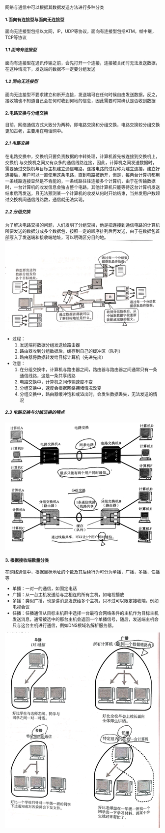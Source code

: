网络与通信中可以根据其数据发送方法进行多种分类
<!--more-->
#### 1.面向有连接型与面向无连接型
面向无连接型包括以太网，IP，UDP等协议，面向有连接型包括ATM，帧中继，TCP等协议  
##### 1.1 面向有连接型
面向有连接型在通讯传输之前，会先打开一个连接，连接被关闭时无法发送数据，在这种情况下，发送端的数据不一定要分组发送
##### 1.2 面向无连接型
面向无连接型不要求建立和断开连接，发送端可在任何时候自由发送数据，反之，接收端也不知道自己会在何时收到何地的信息，因此需要时常确认是否收到数据
#### 2.电路交换与分组交换
目前，网络通信方式大致分为两种，即电路交换和分组交换，电路交换较分组交换更加古老，主要用在电话网中。
##### 2.1 电路交换

在电路交换中，交换机只要负责数据的中转处理，计算机首先被连接到交换机上，交换机 与交换机之间又有众多的通信线路连接，因此，计算机之间发送数据时，需要通过交换机与目标主机建立通信电路，连接电路的过程称为建立连接，建立好连接后，用户可以一直使用这条电路，直到电路被断开，但是，每两台计算机都用一条线路连接显然是不肯能的，一条线路往往连接多个计算机，由于在传输数据时，一台计算机的收发信息会独占整个电路，其他计算机只能等待这台计算机发送结束后再发送，且无法预测某一个计算机的收发从何时开始结束，当并发用户数超过交换机间通信线路数，通信就无法实现。
##### 2.2 分组交换
为了解决电路交换的问题，人们发明了分组交换，他是把连接到通信电路的计算机所要发送的数据分成多个数据包，按照一定的顺序排列后再发送，由于在数据包首部写入了发送端和接收端地址，可以明确区分目的地。
![404](01.jpg)
* 过程：
  1. 发送端将数据分组发送给路由器
  2. 路由器收到分组数据后，缓存到自己的缓冲区（队列）
  3. 路由器将数据转发给目标计算机（先进先出）
* 注意：
  1. 在分组交换中，计算机与路由器之间，路由器与路由器之间通常只有一条通信线路，这是一条共享线路
  2. 电路交换中，计算机之间传输速度不变
  3. 分组交换中，速度会根据网络拥堵情况改变
  4. 分组交换中，路由器缓冲饱和或溢出时，会发生数据丢失，无法发送的情况
##### 2.3 电路交换与分组交换的特点
![404](02.jpg)
#### 3. 根据接收端数量分类
在网络通信中，根据目标地址的个数及其后续行为可分为单播，广播，多播，任播等
* 单播：一对一的通信，如固定电话
* 广播：从一台主机发送给与之相连的所有主机，如电视播放
* 多播：类似广播，也是讲消息发送给多个主机，只不过可以限定接收端，例如电视会议
* 任播：任播通信从目标主机群中选择一台最符合网络条件的主机作为目标主机发送消息，通常被选中的那台主机会返回一个单播信号，随后，发送端主机会只与这台主机进行通信，例如DNS根域名解析服务器。

![404](03.jpg)